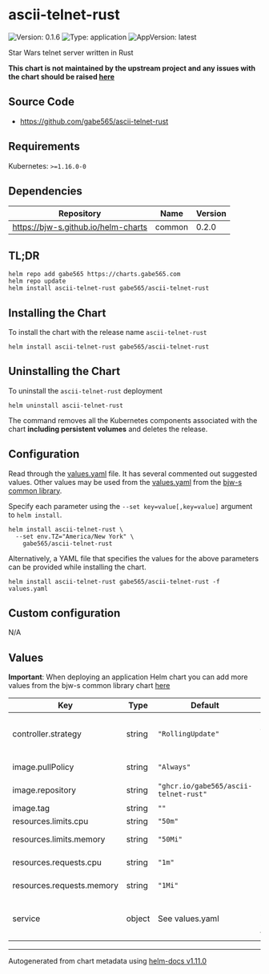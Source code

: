# ascii-telnet-rust

![Version: 0.1.6](https://img.shields.io/badge/Version-0.1.6-informational?style=flat-square) ![Type: application](https://img.shields.io/badge/Type-application-informational?style=flat-square) ![AppVersion: latest](https://img.shields.io/badge/AppVersion-latest-informational?style=flat-square)

Star Wars telnet server written in Rust

**This chart is not maintained by the upstream project and any issues with the chart should be raised [here](https://github.com/gabe565/charts/issues/new)**

## Source Code

* <https://github.com/gabe565/ascii-telnet-rust>

## Requirements

Kubernetes: `>=1.16.0-0`

## Dependencies

| Repository | Name | Version |
|------------|------|---------|
| https://bjw-s.github.io/helm-charts | common | 0.2.0 |

## TL;DR

```console
helm repo add gabe565 https://charts.gabe565.com
helm repo update
helm install ascii-telnet-rust gabe565/ascii-telnet-rust
```

## Installing the Chart

To install the chart with the release name `ascii-telnet-rust`

```console
helm install ascii-telnet-rust gabe565/ascii-telnet-rust
```

## Uninstalling the Chart

To uninstall the `ascii-telnet-rust` deployment

```console
helm uninstall ascii-telnet-rust
```

The command removes all the Kubernetes components associated with the chart **including persistent volumes** and deletes the release.

## Configuration

Read through the [values.yaml](./values.yaml) file. It has several commented out suggested values.
Other values may be used from the [values.yaml](https://github.com/bjw-s/helm-charts/tree/main/charts/library/common/values.yaml) from the [bjw-s common library](https://github.com/bjw-s/helm-charts/tree/main/charts/library/common).

Specify each parameter using the `--set key=value[,key=value]` argument to `helm install`.

```console
helm install ascii-telnet-rust \
  --set env.TZ="America/New York" \
    gabe565/ascii-telnet-rust
```

Alternatively, a YAML file that specifies the values for the above parameters can be provided while installing the chart.

```console
helm install ascii-telnet-rust gabe565/ascii-telnet-rust -f values.yaml
```

## Custom configuration

N/A

## Values

**Important**: When deploying an application Helm chart you can add more values from the bjw-s common library chart [here](https://github.com/bjw-s/helm-charts/tree/main/charts/library/common)

| Key | Type | Default | Description |
|-----|------|---------|-------------|
| controller.strategy | string | `"RollingUpdate"` | Set the controller upgrade strategy |
| image.pullPolicy | string | `"Always"` | image pull policy |
| image.repository | string | `"ghcr.io/gabe565/ascii-telnet-rust"` | image repository |
| image.tag | string | `""` | image tag |
| resources.limits.cpu | string | `"50m"` | CPU limit |
| resources.limits.memory | string | `"50Mi"` | Memory limit |
| resources.requests.cpu | string | `"1m"` | CPU requests |
| resources.requests.memory | string | `"1Mi"` | Memory requests |
| service | object | See values.yaml | Configures service settings for the chart. |

----------------------------------------------
Autogenerated from chart metadata using [helm-docs v1.11.0](https://github.com/norwoodj/helm-docs/releases/v1.11.0)
